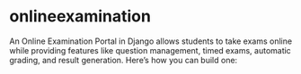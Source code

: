 # onlineexamination
An Online Examination Portal in Django allows students to take exams online while providing features like question management, timed exams, automatic grading, and result generation. Here’s how you can build one:
